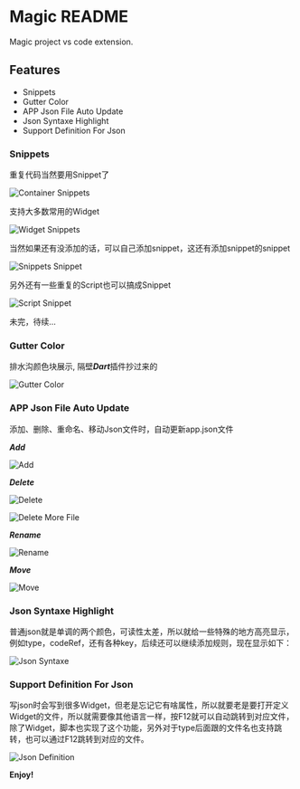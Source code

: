# Magic README

Magic project vs code extension.

## Features

+ Snippets
+ Gutter Color
+ APP Json File Auto Update
+ Json Syntaxe Highlight
+ Support Definition For Json

### Snippets

重复代码当然要用Snippet了

![Container Snippets](https://raw.githubusercontent.com/Nomeleel/Assets/master/vs_code_extension_collection/markdown/container_snippet.gif)

支持大多数常用的Widget

![Widget Snippets](https://raw.githubusercontent.com/Nomeleel/Assets/master/vs_code_extension_collection/markdown/snippets.png)

当然如果还有没添加的话，可以自己添加snippet，这还有添加snippet的snippet

![Snippets Snippet](https://raw.githubusercontent.com/Nomeleel/Assets/master/vs_code_extension_collection/markdown/snippets_snippet.gif)

另外还有一些重复的Script也可以搞成Snippet

![Script Snippet](https://raw.githubusercontent.com/Nomeleel/Assets/master/vs_code_extension_collection/markdown/script_snippet.gif)

未完，待续...

### Gutter Color

排水沟颜色块展示, 隔壁***Dart***插件抄过来的

![Gutter Color](https://raw.githubusercontent.com/Nomeleel/Assets/master/vs_code_extension_collection/markdown/gutter_color.png)

### APP Json File Auto Update

添加、删除、重命名、移动Json文件时，自动更新app.json文件

***Add***

![Add](https://raw.githubusercontent.com/Nomeleel/Assets/master/vs_code_extension_collection/markdown/add_json_file.gif)

***Delete***

![Delete](https://raw.githubusercontent.com/Nomeleel/Assets/master/vs_code_extension_collection/markdown/delete_json_file.gif)

![Delete More File](https://raw.githubusercontent.com/Nomeleel/Assets/master/vs_code_extension_collection/markdown/delete_jsons_file.gif)

***Rename***

![Rename](https://raw.githubusercontent.com/Nomeleel/Assets/master/vs_code_extension_collection/markdown/rename_json_file.gif)

***Move***

![Move](https://raw.githubusercontent.com/Nomeleel/Assets/master/vs_code_extension_collection/markdown/move_json_file.gif)

### Json Syntaxe Highlight

普通json就是单调的两个颜色，可读性太差，所以就给一些特殊的地方高亮显示，例如type，codeRef，还有各种key，后续还可以继续添加规则，现在显示如下：

![Json Syntaxe](https://raw.githubusercontent.com/Nomeleel/Assets/master/vs_code_extension_collection/markdown/json_syntaxe.png)

### Support Definition For Json

写json时会写到很多Widget，但老是忘记它有啥属性，所以就要老是要打开定义Widget的文件，所以就需要像其他语言一样，按F12就可以自动跳转到对应文件，
除了Widget，脚本也实现了这个功能，另外对于type后面跟的文件名也支持跳转，也可以通过F12跳转到对应的文件。

![Json Definition](https://raw.githubusercontent.com/Nomeleel/Assets/master/vs_code_extension_collection/markdown/json_definition.gif)

**Enjoy!**